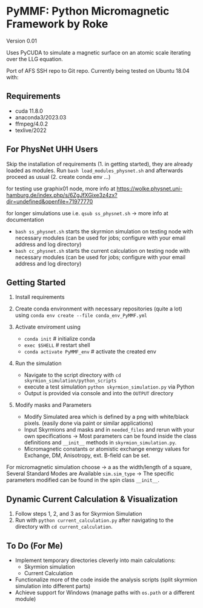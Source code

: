 # PyMMF: Python Micromagnetic Framework by Roke
Version 0.01

Uses PyCUDA to simulate a magnetic surface on an atomic scale iterating over the LLG equation.

Port of AFS SSH repo to Git repo. Currently being tested on Ubuntu 18.04 with:

## Requirements
- cuda 11.8.0
- anaconda3/2023.03
- ffmpeg/4.0.2
- texlive/2022

## For PhysNet UHH Users
Skip the installation of requirements (1. in getting started), they are already loaded as modules. Run `bash load_modules_physnet.sh` and afterwards proceed as usual (2. create conda env ...)

for testing use graphix01 node, more info at https://wolke.physnet.uni-hamburg.de/index.php/s/6ZgJfXGixe3z4zx?dir=undefined&openfile=71977770

for longer simulations use i.e. `qsub ss_physnet.sh` -> more info at documentation
- `bash ss_physnet.sh` starts the skyrmion simulation on testing node with necessary modules (can be used for jobs; configure with your email address and log directory)
- `bash cc_physnet.sh` starts the current calculation on testing node with necessary modules (can be used for jobs; configure with your email address and log directory)

## Getting Started

1. Install requirements
2. Create conda environment with necessary repositories (quite a lot) using `conda env create --file conda_env_PyMMF.yml`
3. Activate enviroment using
   - `conda init`                # initialize conda
   - `exec $SHELL`               # restart shell
   - `conda activate PyMMF_env`  # activate the created env
5. Run the simulation
    - Navigate to the script directory with `cd skyrmion_simulation/python_scripts`
    - execute a test simulation `python skyrmion_simulation.py` via Python
    - Output is provided via console and into the `OUTPUT` directory

6. Modify masks and Parameters
    - Modify Simulated area which is defined by a png with white/black pixels. (easily done via paint or similar applications)
    - Input Skyrmions and masks and in `needed_files` and rerun with your own specifications
      -> Most parameters can be found inside the class definitions and `__init__` methods in `skyrmion_simulation.py`.
    - Micromagnetic constants or atomistic exchange energy values for Exchange, DM, Anisotropy, ext. B-field can be set.

For micromagnetic simulation choose -> a as the width/length of a square, 
Several Standard Modes are Available
`sim.sim_type` -> The specific parameters modified can be found in the spin class `__init__`.

## Dynamic Current Calculation & Visualization

1. Follow steps 1, 2, and 3 as for Skyrmion Simulation
2. Run with `python current_calculation.py` after navigating to the directory with `cd current_calculation`.

## To Do (For Me)

- Implement temporary directories cleverly into main calculations:
    - Skyrmion simulation
    - Current Calculation
- Functionalize more of the code inside the analysis scripts (split skyrmion simulation into different parts)
- Achieve support for Windows (manage paths with `os.path` or a different module)
